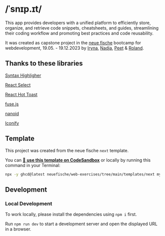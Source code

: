 # /ˈsnɪp.ɪt/

This app provides developers with a unified platform to efficiently store, organize, and retrieve code snippets, cheatsheets, and guides, streamlining their coding workflow and promoting best practices and code reusability.

It was created as capstone project in the [neue fische](https://www.neuefische.de/) bootcamp for webdevelopment, 19.05. - 19.12.2023 by [Iryna](https://github.com/nvhsk), [Nadja](https://github.com/NadjaKanunnikow), [Peet](https://github.com/PeetThesing) & [Roland](https://github.com/RolandHesse).

## Thanks to these libraries

[Syntax Highligher](https://github.com/react-syntax-highlighter/react-syntax-highlighter)

[React Select](https://react-select.com/home)

[React Hot Toast](https://react-hot-toast.com/)

[fuse.js](https://www.fusejs.io/)

[nanoid](https://www.npmjs.com/package/nanoid)

[Iconify](https://iconify.design/)

## Template

This project was created from the neue fische `next` template.

You can [🔗 **use this template on CodeSandbox**](https://codesandbox.io/p/sandbox/github/neuefische/web-exercises/tree/main/templates/next?file=/README.md) or locally by running this command in your Terminal:

```bash
npx -y ghcd@latest neuefische/web-exercises/tree/main/templates/next my-app -i
```

## Development

### Local Development

To work locally, please install the dependencies using `npm i` first.

Run `npm run dev` to start a development server and open the displayed URL in a browser.
